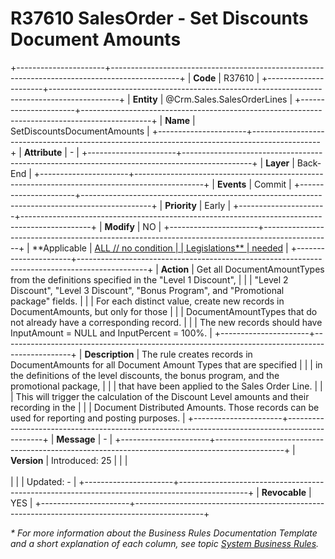 ﻿---
erp.type: business-rule
erp.entity: Crm.Sales.SalesOrderLines
---

# R37610 SalesOrder - Set Discounts Document Amounts
+----------------------+-----------------------------------------------------------------------------------------------+
| **Code**             | R37610                                                                                        |
+----------------------+-----------------------------------------------------------------------------------------------+
| **Entity**           | @Crm.Sales.SalesOrderLines                                                                    |
+----------------------+-----------------------------------------------------------------------------------------------+
| **Name**             | SetDiscountsDocumentAmounts                                                                   |
+----------------------+-----------------------------------------------------------------------------------------------+
| **Attribute**        | -                                                                                             |
+----------------------+-----------------------------------------------------------------------------------------------+
| **Layer**            | Back-End                                                                                      |
+----------------------+-----------------------------------------------------------------------------------------------+
| **Events**           | Commit                                                                                        |
+----------------------+-----------------------------------------------------------------------------------------------+
| **Priority**         | Early                                                                                         |
+----------------------+-----------------------------------------------------------------------------------------------+
| **Modify**           | NO                                                                                            |
+----------------------+-----------------------------------------------------------------------------------------------+
| **Applicable         | [ALL // no condition                                                                          |
| Legislations**       | needed](xref:applicable-legislations)                                                         |
+----------------------+-----------------------------------------------------------------------------------------------+
| **Action**           |  Get all DocumentAmountTypes from the definitions specified in the "Level 1 Discount",        |
|                      |  "Level 2 Discount", "Level 3 Discount", "Bonus Program", and "Promotional package" fields.   |
|                      |  For each distinct value, create new records in DocumentAmounts, but only for those           |
|                      |  DocumentAmountTypes that do not already have a corresponding record.                         |
|                      |  The new records should have InputAmount = NULL and InputPercent = 100%.                      |
+----------------------+-----------------------------------------------------------------------------------------------+
| **Description**      | The rule creates records in DocumentAmounts for all Document Amount Types that are specified  |
|                      | in the definitions of the level discounts, the bonus program, and the promotional package,    |
|                      | that have been applied to the Sales Order Line.                                               |
|                      | This will trigger the calculation of the Discount Level amounts and their recording in the    |
|                      | Document Distributed Amounts. Those records can be used for reporting and posting purposes.   |
+----------------------+-----------------------------------------------------------------------------------------------+
| **Message**          | -                                                                                             |
+----------------------+-----------------------------------------------------------------------------------------------+
| **Version**          | Introduced: 25                                                                                |
|                      | <br/><br/>                                                                                    |
|                      | Updated: -                                                                                    |
+----------------------+-----------------------------------------------------------------------------------------------+
| **Revocable**        | YES                                                                                           |
+----------------------+-----------------------------------------------------------------------------------------------+

*\* For more information about the Business Rules Documentation Template and a short explanation of each column, see
topic [System Business Rules](../templates/template-description-system-business-rules.md).*
